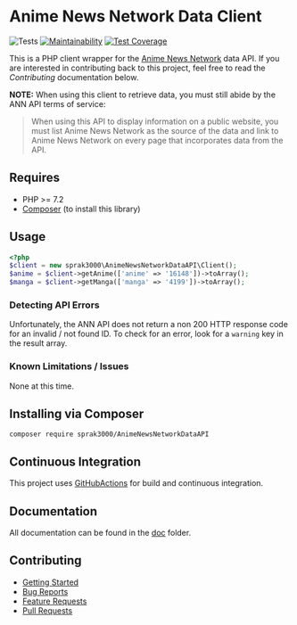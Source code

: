 # Anime News Network Data Client
![Tests](https://github.com/sprak3000/AnimeNewsNetworkDataAPI/workflows/Tests/badge.svg)
[![Maintainability](https://api.codeclimate.com/v1/badges/8f0ca6dec4db4f17da14/maintainability)](https://codeclimate.com/github/sprak3000/AnimeNewsNetworkDataAPI/maintainability)
[![Test Coverage](https://api.codeclimate.com/v1/badges/8f0ca6dec4db4f17da14/test_coverage)](https://codeclimate.com/github/sprak3000/AnimeNewsNetworkDataAPI/test_coverage)

This is a PHP client wrapper for the [Anime News Network](http://www.animenewsnetwork.com/encyclopedia/api.php) data
API. If you are interested in contributing back to this project, feel free to read the *Contributing* documentation
below.

**NOTE:** 
When using this client to retrieve data, you must still abide by the ANN API terms of service:

> When using this API to display information on a public website, you must list Anime News Network as the
source of the data and link to Anime News Network on every page that incorporates data from the API.

## Requires
* PHP >= 7.2
* [Composer](https://getcomposer.org/) (to install this library)

## Usage
```php
<?php
$client = new sprak3000\AnimeNewsNetworkDataAPI\Client();
$anime = $client->getAnime(['anime' => '16148'])->toArray();
$manga = $client->getManga(['manga' => '4199'])->toArray();
```

### Detecting API Errors
Unfortunately, the ANN API does not return a non 200 HTTP response code for an invalid / not found ID. To check for an
error, look for a `warning` key in the result array.

### Known Limitations / Issues
None at this time.

## Installing via Composer
```
composer require sprak3000/AnimeNewsNetworkDataAPI
```

## Continuous Integration
This project uses [GitHubActions](https://github.com/sprak3000/AnimeNewsNetworkDataAPI/actions) for build and continuous integration.

## Documentation
All documentation can be found in the [doc](https://github.com/sprak3000/AnimeNewsNetworkDataAPI/blob/master/doc) folder.

## Contributing
* [Getting Started](https://github.com/sprak3000/AnimeNewsNetworkDataAPI/blob/master/doc/CONTRIBUTING.md)
* [Bug Reports](https://github.com/sprak3000/AnimeNewsNetworkDataAPI/blob/master/doc/CONTRIBUTING.md#bug-reports)
* [Feature Requests](https://github.com/sprak3000/AnimeNewsNetworkDataAPI/blob/master/doc/CONTRIBUTING.md#feature-requests)
* [Pull Requests](https://github.com/sprak3000/AnimeNewsNetworkDataAPI/blob/master/doc/CONTRIBUTING.md#pull-requests)
